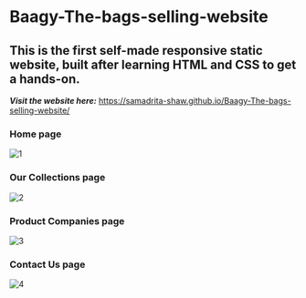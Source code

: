 # Baagy-The-bags-selling-website
## This is the first self-made responsive static website, built after learning HTML and CSS to get a hands-on.
***Visit the website here:*** https://samadrita-shaw.github.io/Baagy-The-bags-selling-website/
### Home page
![1](https://user-images.githubusercontent.com/88196245/178153170-8259f5ff-28dd-4d70-ae02-d0b9d820f97e.png)
### Our Collections page
![2](https://user-images.githubusercontent.com/88196245/178153174-e738b38d-6a1f-474f-9a8b-16aa1c6b9041.png)
### Product Companies page
![3](https://user-images.githubusercontent.com/88196245/178153175-bc3a4033-a20b-4fe8-a02d-bb5dfa62ecec.png)
### Contact Us page
![4](https://user-images.githubusercontent.com/88196245/178153180-dd32b0d3-a9b1-4122-a358-0c4c03d50b93.png)
